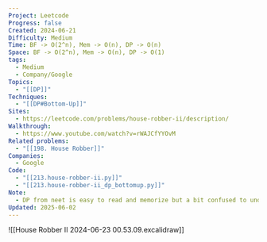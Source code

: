 ```yaml
---
Project: Leetcode
Progress: false
Created: 2024-06-21
Difficulty: Medium
Time: BF -> O(2^n), Mem -> O(n), DP -> O(n)
Space: BF -> O(2^n), Mem -> O(n), DP -> O(1)
tags:
  - Medium
  - Company/Google
Topics:
  - "[[DP]]"
Techniques:
  - "[[DP#Bottom-Up]]"
Sites:
  - https://leetcode.com/problems/house-robber-ii/description/
Walkthrough:
  - https://www.youtube.com/watch?v=rWAJCfYYOvM
Related problems:
  - "[[198. House Robber]]"
Companies:
  - Google
Code:
  - "[[213.house-robber-ii.py]]"
  - "[[213.house-robber-ii_dp_bottomup.py]]"
Note:
  - DP from neet is easy to read and memorize but a bit confused to understand the concept (why it looks like Greedy?)
Updated: 2025-06-02
---
```


![[House Robber II 2024-06-23 00.53.09.excalidraw]]

